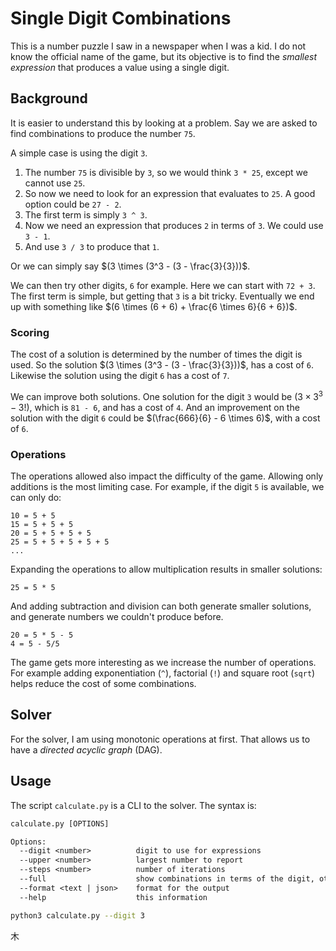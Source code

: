 # Single Digit Combinations

This is a number puzzle I saw in a newspaper when I was a kid.
I do not know the official name of the game,
but its objective is to find the _smallest expression_ that produces a value using a single digit.


## Background

It is easier to understand this by looking at a problem.
Say we are asked to find combinations to produce the number `75`.

A simple case is using the digit `3`.

1. The number `75` is divisible by `3`, so we would think `3 * 25`, except we cannot use `25`.
1. So now we need to look for an expression that evaluates to `25`. A good option could be `27 - 2`.
1. The first term is simply `3 ^ 3`.
1. Now we need an expression that produces `2` in terms of `3`. We could use `3 - 1`.
1. And use `3 / 3` to produce that `1`.

Or we can simply say $(3 \times (3^3 - (3 - \frac{3}{3}))$.

We can then try other digits, `6` for example.
Here we can start with `72 + 3`.
The first term is simple, but getting that `3` is a bit tricky.
Eventually we end up with something like $(6 \times (6 + 6) + \frac{6 \times 6}{6 + 6})$.


### Scoring

The cost of a solution is determined by the number of times the digit is used.
So the solution $(3 \times (3^3 - (3 - \frac{3}{3}))$, has a cost of `6`.
Likewise the solution using the digit `6` has a cost of `7`.

We can improve both solutions.
One solution for the digit `3` would be $(3 \times 3^3 - 3!)$, which is `81 - 6`, and has a cost of `4`.
And an improvement on the solution with the digit `6` could be $(\frac{666}{6} - 6 \times 6)$, with a cost of `6`.


### Operations

The operations allowed also impact the difficulty of the game.
Allowing only additions is the most limiting case.
For example, if the digit `5` is available, we can only do:

```
10 = 5 + 5
15 = 5 + 5 + 5
20 = 5 + 5 + 5 + 5
25 = 5 + 5 + 5 + 5 + 5
...
```

Expanding the operations to allow multiplication results in smaller solutions:

```
25 = 5 * 5
```

And adding subtraction and division can both generate smaller solutions, and generate numbers we couldn't produce before.

```
20 = 5 * 5 - 5
4 = 5 - 5/5
```

The game gets more interesting as we increase the number of operations.
For example adding exponentiation (`^`), factorial (`!`) and square root (`sqrt`) helps reduce the cost of some combinations.



## Solver

For the solver, I am using monotonic operations at first.
That allows us to have a _directed acyclic graph_ (DAG).

## Usage

The script `calculate.py` is a CLI to the solver.
The syntax is:

```txt
calculate.py [OPTIONS]

Options:
  --digit <number>          digit to use for expressions
  --upper <number>          largest number to report
  --steps <number>          number of iterations
  --full                    show combinations in terms of the digit, otherwise use expanded values
  --format <text | json>    format for the output
  --help                    this information
```


```sh
python3 calculate.py --digit 3
```

木
